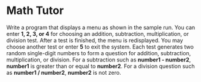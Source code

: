 # Math Tutor
Write a program that displays a menu as shown in the sample run. You can enter **1, 2, 3, or 4** for choosing an addition, subtraction, multiplication, or division test. After a test is finished, the menu is redisplayed. You may choose another test or enter **5** to exit the system. Each test generates two random single-digit numbers to form a question for addition, subtraction, multiplication, or division. For a subtraction such as **number1 - number2**, **number1** is greater than or equal to **number2**. For a division question such as **number1 / number2**, **number2** is not zero.
